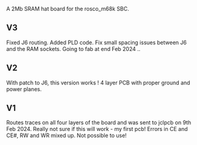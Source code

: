 A 2Mb SRAM hat board for the rosco_m68k SBC.

## V3
Fixed J6 routing. 
Added PLD code. 
Fix small spacing issues between J6 and the RAM sockets. 
Going to fab at end Feb 2024 .. 

## V2
With patch to J6, this version works ! 
4 layer PCB with proper ground and power planes. 

## V1 
Routes traces on all four layers of the board and was sent to jclpcb on 9th Feb 2024. Really not sure if this will work - my first pcb! 
Errors in CE and CE#, RW and WR mixed up. 
Not possible to use! 
